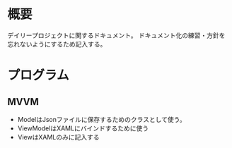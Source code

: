 # 概要
デイリープロジェクトに関するドキュメント。
ドキュメント化の練習・方針を忘れないようにするため記入する。

# プログラム
## MVVM
- ModelはJsonファイルに保存するためのクラスとして使う。
- ViewModelはXAMLにバインドするために使う
- ViewはXAMLのみに記入する

